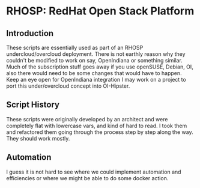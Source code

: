 # RHOSP: RedHat Open Stack Platform
## Introduction
These scripts are essentially used as part of an RHOSP undercloud/overcloud deployment. There is not earthly reason why they couldn't be modified to work on say, OpenIndiana or something similar. Much of the subscription stuff goes away if you use openSUSE, Debian, OI, also there would need to be some changes that would have to happen. Keep an eye open for OpenIndiana integration I may work on a project to port this under/overcloud concept into OI-Hipster.

## Script History
These scripts were originally developed by an architect and were completely flat with lowercase vars, and kind of hard to read. I took them and refactored them going through the process step by step along the way. They should work mostly. 

## Automation
I guess it is not hard to see where we could implement automation and efficiencies or where we might be able to do some docker action. 

